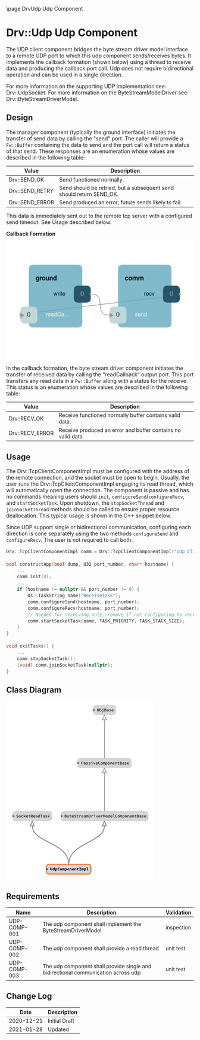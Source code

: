 \page DrvUdp Udp  Component
# Drv::Udp Udp Component

The UDP client component bridges the byte stream driver model interface to a remote UDP port to which this udp component
sends/receives bytes. It implements the callback formation (shown below) using a thread to receive data and producing
the callback port call.  Udp does not require bidirectional operation and can be used in a single direction.

For more information on the supporting UDP implementation see: Drv::UdpSocket.
For more information on the ByteStreamModelDriver see: Drv::ByteStreamDriverModel.

## Design

The manager component (typically the ground interface) initiates the transfer of send data by calling the "send" port.
The caller will provide a `Fw::Buffer` containing the data to send and the port call will return a status of that send.
These responses are an enumeration whose values are described in the following table:

| Value | Description |
|---|---|
| Drv::SEND_OK    | Send functioned normally. |
| Drv::SEND_RETRY | Send should be retried, but a subsequent send should return SEND_OK. |
| Drv::SEND_ERROR | Send produced an error, future sends likely to fail. |

This data is immediately sent out to the remote tcp server with a configured send timeout. See Usage described below.

**Callback Formation**

![Callback](../../ByteStreamDriverModel/docs/img/canvas-callback.png)

In the callback formation, the byte stream driver component initiates the transfer of received data by calling the
"readCallback" output port. This port transfers any read data in a `Fw::Buffer` along with a status for the receive.
This status is an enumeration whose values are described in the following table:

| Value | Description |
|---|---|
| Drv::RECV_OK    | Receive functioned normally buffer contains valid data. |
| Drv::RECV_ERROR | Receive produced an error and buffer contains no valid data. |

## Usage

The Drv::TcpClientComponentImpl must be configured with the address of the remote connection, and the socket must be
open to begin. Usually, the user runs the Drv::TcpClientComponentImpl engaging its read thread, which will automatically
open the  connection. The component is passive and has no commands meaning users should `init`,
`configureSend`/`configureRecv`, and `startSocketTask`. Upon shutdown, the `stopSocketThread` and `joinSocketThread`
methods should be called to ensure proper resource deallocation. This typical usage is shown in the C++ snippet below.

Since UDP support single or bidirectional communication, configuring each direction is cone separately using the two
methods `configureSend` and `configureRecv`. The user is not required to call both.

```c++
Drv::TcpClientComponentImpl comm = Drv::TcpClientComponentImpl("UDp Client");

bool constructApp(bool dump, U32 port_number, char* hostname) {
    ...
    comm.init(0);
    ...
    if (hostname != nullptr && port_number != 0) {
        Os::TaskString name("ReceiveTask");
        comm.configureSend(hostname, port_number);
        comm.configureRecv(hostname, port_number);
        // Needed for receiving only, remove if not configuring to receive
        comm.startSocketTask(name, TASK_PRIORITY, TASK_STACK_SIZE);
    }
}

void exitTasks() {
    ...
    comm.stopSocketTask();
    (void) comm.joinSocketTask(nullptr);
}
```
## Class Diagram

![classdiagram](./img/class_diagram_udp.png)

## Requirements

| Name | Description | Validation |
|---|---|---|
| UDP-COMP-001 | The udp component shall implement the ByteStreamDriverModel  | inspection |
| UDP-COMP-002 | The udp component shall provide a read thread | unit test |
| UDP-COMP-003 | The udp component shall provide single and bidirectional communication across udp | unit test |

## Change Log

| Date | Description |
|---|---|
| 2020-12-21 | Initial Draft |
| 2021-01-28 | Updated |

